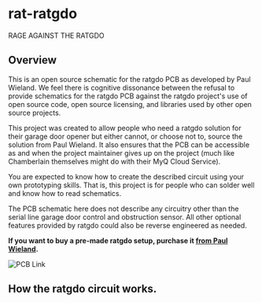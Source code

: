 # rat-ratgdo
RAGE
AGAINST
THE
RATGDO

## Overview
This is an open source schematic for the ratgdo PCB as developed by Paul Wieland.  We feel there is cognitive dissonance between the refusal to provide schematics for the ratgdo PCB against the ratgdo project's use of open source code, open source licensing, and libraries used by other open source projects.

This project was created to allow people who need a ratgdo solution for their garage door opener but either cannot, or choose not to, source the solution from Paul Wieland. It also ensures that the PCB can be accessible as and when the project maintainer gives up on the project (much like Chamberlain themselves might do with their MyQ Cloud Service).

You are expected to know how to create the described circuit using your own prototyping skills.  That is, this project is for people who can solder well and know how to read schematics.

The PCB schematic here does not describe any circuitry other than the serial line garage door control and obstruction sensor.  All other optional features provided by ratgdo could also be reverse engineered as needed.

**If you want to buy a pre-made ratgdo setup, purchase it [from Paul Wieland](https://github.com/PaulWieland/ratgdo).**

![PCB Link](https://github.com/Kaldek/rat-ratgdo/blob/main/ratgdo%20open%20source_schem.png)


## How the ratgdo circuit works.
